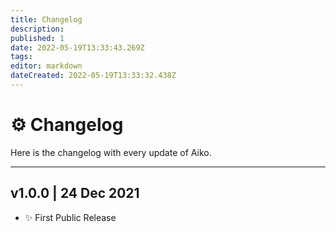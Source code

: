 ```yaml
---
title: Changelog
description: 
published: 1
date: 2022-05-19T13:33:43.269Z
tags: 
editor: markdown
dateCreated: 2022-05-19T13:33:32.438Z
---
```


# ⚙️ Changelog

Here is the changelog with every update of Aiko.

---

## v1.0.0 | 24 Dec 2021
- ✨ First Public Release